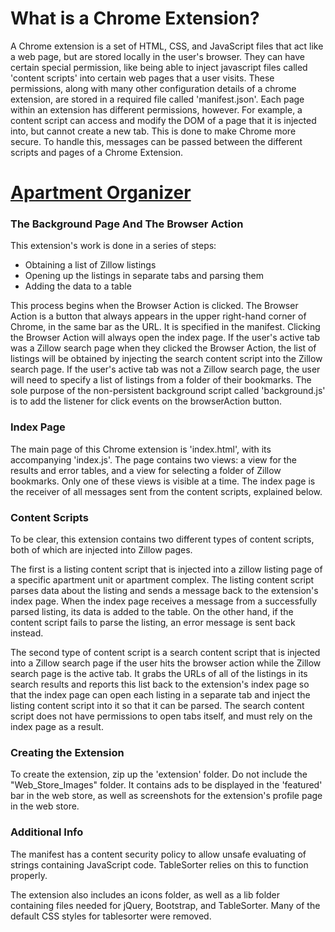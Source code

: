 # What is a Chrome Extension?

A Chrome extension is a set of HTML, CSS, and JavaScript files that act like a web page, but are stored locally in the user's browser.  They can have certain special permission, like being able to inject javascript files called 'content scripts' into certain web pages that a user visits.  These permissions, along with many other configuration details of a chrome extension, are stored in a required file called 'manifest.json'.  Each page within an extension has different permissions, however.  For example, a content script can access and modify the DOM of a page that it is injected into, but cannot create a new tab.  This is done to make Chrome more secure.  To handle this, messages can be passed between the different scripts and pages of a Chrome Extension.

# <a href="https://chrome.google.com/webstore/detail/apartment-organizer-for-z/fhekihlliinkffagbfbdpmjdhlaeghli" target="_blank">Apartment Organizer</a>

### The Background Page And The Browser Action

This extension's work is done in a series of steps: 
* Obtaining a list of Zillow listings
* Opening up the listings in separate tabs and parsing them
* Adding the data to a table

This process begins when the Browser Action is clicked.  The Browser Action is a button that always appears in the upper right-hand corner of Chrome, in the same bar as the URL.  It is specified in the manifest.  Clicking the Browser Action will always open the index page.  If the user's active tab was a Zillow search page when they clicked the Browser Action, the list of listings will be obtained by injecting the search content script into the Zillow search page.  If the user's active tab was not a Zillow search page, the user will need to specify a list of listings from a folder of their bookmarks.  The sole purpose of the non-persistent background script called 'background.js' is to add the listener for click events on the browserAction button. 

### Index Page

The main page of this Chrome extension is 'index.html', with its accompanying 'index.js'.  The page contains two views: a view for the results and error tables, and a view for selecting a folder of Zillow bookmarks.  Only one of these views is visible at a time.  The index page is the receiver of all messages sent from the content scripts, explained below.

### Content Scripts

To be clear, this extension contains two different types of content scripts, both of which are injected into Zillow pages.  

The first is a listing content script that is injected into a zillow listing page of a specific apartment unit or apartment complex.  The listing content script parses data about the listing and sends a message back to the extension's index page. When the index page receives a message from a successfully parsed listing, its data is added to the table.  On the other hand, if the content script fails to parse the listing, an error message is sent back instead.  

The second type of content script is a search content script that is injected into a Zillow search page if the user hits the browser action while the Zillow search page is the active tab.  It grabs the URLs of all of the listings in its search results and reports this list back to the extension's index page so that the index page can open each listing in a separate tab and inject the listing content script into it so that it can be parsed.  The search content script does not have permissions to open tabs itself, and must rely on the index page as a result.

### Creating the Extension

To create the extension, zip up the 'extension' folder.  Do not include the "Web_Store_Images" folder.  It contains ads to be displayed in the 'featured' bar in the web store, as well as screenshots for the extension's profile page in the web store.

### Additional Info

The manifest has a content security policy to allow unsafe evaluating of strings containing JavaScript code.  TableSorter relies on this to function properly.

The extension also includes an icons folder, as well as a lib folder containing files needed for jQuery, Bootstrap, and TableSorter.  Many of the default CSS styles for tablesorter were removed.
